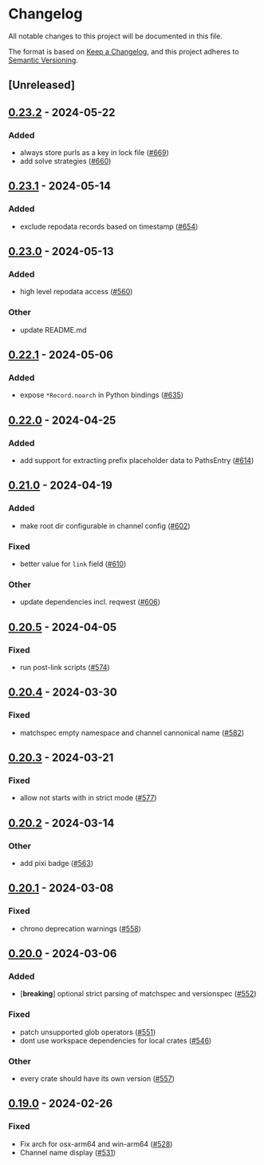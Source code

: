 # Changelog
All notable changes to this project will be documented in this file.

The format is based on [Keep a Changelog](https://keepachangelog.com/en/1.0.0/),
and this project adheres to [Semantic Versioning](https://semver.org/spec/v2.0.0.html).

## [Unreleased]

## [0.23.2](https://github.com/mamba-org/rattler/compare/rattler_conda_types-v0.23.1...rattler_conda_types-v0.23.2) - 2024-05-22

### Added
- always store purls as a key in lock file ([#669](https://github.com/mamba-org/rattler/pull/669))
- add solve strategies ([#660](https://github.com/mamba-org/rattler/pull/660))

## [0.23.1](https://github.com/mamba-org/rattler/compare/rattler_conda_types-v0.23.0...rattler_conda_types-v0.23.1) - 2024-05-14

### Added
- exclude repodata records based on timestamp ([#654](https://github.com/mamba-org/rattler/pull/654))

## [0.23.0](https://github.com/mamba-org/rattler/compare/rattler_conda_types-v0.22.1...rattler_conda_types-v0.23.0) - 2024-05-13

### Added
- high level repodata access ([#560](https://github.com/mamba-org/rattler/pull/560))

### Other
- update README.md

## [0.22.1](https://github.com/mamba-org/rattler/compare/rattler_conda_types-v0.22.0...rattler_conda_types-v0.22.1) - 2024-05-06

### Added
- expose `*Record.noarch` in Python bindings ([#635](https://github.com/mamba-org/rattler/pull/635))

## [0.22.0](https://github.com/mamba-org/rattler/compare/rattler_conda_types-v0.21.0...rattler_conda_types-v0.22.0) - 2024-04-25

### Added
- add support for extracting prefix placeholder data to PathsEntry ([#614](https://github.com/mamba-org/rattler/pull/614))

## [0.21.0](https://github.com/mamba-org/rattler/compare/rattler_conda_types-v0.20.5...rattler_conda_types-v0.21.0) - 2024-04-19

### Added
- make root dir configurable in channel config ([#602](https://github.com/mamba-org/rattler/pull/602))

### Fixed
- better value for `link` field ([#610](https://github.com/mamba-org/rattler/pull/610))

### Other
- update dependencies incl. reqwest ([#606](https://github.com/mamba-org/rattler/pull/606))

## [0.20.5](https://github.com/baszalmstra/rattler/compare/rattler_conda_types-v0.20.4...rattler_conda_types-v0.20.5) - 2024-04-05

### Fixed
- run post-link scripts ([#574](https://github.com/baszalmstra/rattler/pull/574))

## [0.20.4](https://github.com/mamba-org/rattler/compare/rattler_conda_types-v0.20.3...rattler_conda_types-v0.20.4) - 2024-03-30

### Fixed
- matchspec empty namespace and channel cannonical name ([#582](https://github.com/mamba-org/rattler/pull/582))

## [0.20.3](https://github.com/mamba-org/rattler/compare/rattler_conda_types-v0.20.2...rattler_conda_types-v0.20.3) - 2024-03-21

### Fixed
- allow not starts with in strict mode ([#577](https://github.com/mamba-org/rattler/pull/577))

## [0.20.2](https://github.com/mamba-org/rattler/compare/rattler_conda_types-v0.20.1...rattler_conda_types-v0.20.2) - 2024-03-14

### Other
- add pixi badge ([#563](https://github.com/mamba-org/rattler/pull/563))

## [0.20.1](https://github.com/mamba-org/rattler/compare/rattler_conda_types-v0.20.0...rattler_conda_types-v0.20.1) - 2024-03-08

### Fixed
- chrono deprecation warnings ([#558](https://github.com/mamba-org/rattler/pull/558))

## [0.20.0](https://github.com/mamba-org/rattler/compare/rattler_conda_types-v0.19.0...rattler_conda_types-v0.20.0) - 2024-03-06

### Added
- [**breaking**] optional strict parsing of matchspec and versionspec ([#552](https://github.com/mamba-org/rattler/pull/552))

### Fixed
- patch unsupported glob operators ([#551](https://github.com/mamba-org/rattler/pull/551))
- dont use workspace dependencies for local crates ([#546](https://github.com/mamba-org/rattler/pull/546))

### Other
- every crate should have its own version ([#557](https://github.com/mamba-org/rattler/pull/557))

## [0.19.0](https://github.com/baszalmstra/rattler/compare/rattler_conda_types-v0.18.0...rattler_conda_types-v0.19.0) - 2024-02-26

### Fixed
- Fix arch for osx-arm64 and win-arm64 ([#528](https://github.com/baszalmstra/rattler/pull/528))
- Channel name display ([#531](https://github.com/baszalmstra/rattler/pull/531))
